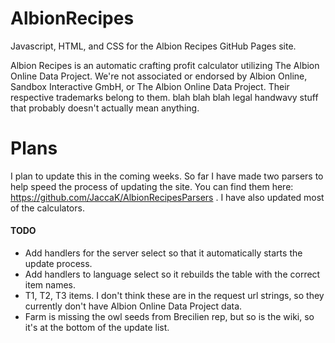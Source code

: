 # AlbionRecipes
Javascript, HTML, and CSS for the Albion Recipes GitHub Pages site.

Albion Recipes is an automatic crafting profit calculator utilizing The Albion Online Data Project. We're not associated or endorsed by Albion Online, Sandbox Interactive GmbH, or The Albion Online Data Project. Their respective trademarks belong to them. blah blah blah legal handwavy stuff that probably doesn't actually mean anything.


# Plans
I plan to update this in the coming weeks. So far I have made two parsers to help speed the process of updating the site. You can find them here: https://github.com/JaccaK/AlbionRecipesParsers . I have also updated most of the calculators.

#### TODO
* Add handlers for the server select so that it automatically starts the update process.
* Add handlers to language select so it rebuilds the table with the correct item names.
* T1, T2, T3 items. I don't think these are in the request url strings, so they currently don't have Albion Online Data Project data.
* Farm is missing the owl seeds from Brecilien rep, but so is the wiki, so it's at the bottom of the update list.
